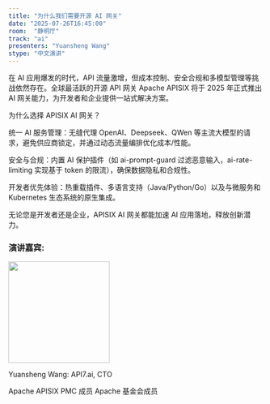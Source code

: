 ```yaml
---
title: "为什么我们需要开源 AI 网关"
date: "2025-07-26T16:45:00"
room:  "静明厅"
track: "ai"
presenters: "Yuansheng Wang"
stype: "中文演讲"
---
```


在 AI 应用爆发的时代，API 流量激增，但成本控制、安全合规和多模型管理等挑战依然存在。全球最活跃的开源 API 网关 Apache APISIX 将于 2025 年正式推出 AI 网关能力，为开发者和企业提供一站式解决方案。

为什么选择 APISIX AI 网关？

统一 AI 服务管理：无缝代理 OpenAI、Deepseek、QWen 等主流大模型的请求，避免供应商锁定，并通过动态流量编排优化成本/性能。

安全与合规：内置 AI 保护插件（如 ai-prompt-guard 过滤恶意输入，ai-rate-limiting 实现基于 token 的限流），确保数据隐私和合规性。

开发者优先体验：热重载插件、多语言支持（Java/Python/Go）以及与微服务和 Kubernetes 生态系统的原生集成。

无论您是开发者还是企业，APISIX AI 网关都能加速 AI 应用落地，释放创新潜力。

### 演讲嘉宾:

<img src="https://sessionize.com/image/cca0-400o400o1-po6aGaNB3Xbg4VEqYZ24Tc.png" width="200" />

Yuansheng Wang: API7.ai, CTO

Apache APISIX PMC 成员
Apache 基金会成员